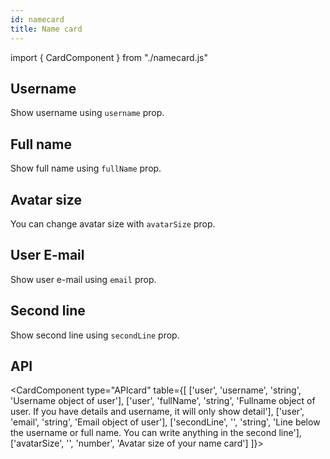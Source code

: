 ```yaml
---
id: namecard
title: Name card
---
```


import { CardComponent } from "./namecard.js"

## Username
<p>Show username using <code>username</code> prop.</p>
<CardComponent type="username" name="Ariuka"></CardComponent>

## Full name
<p>Show full name using <code>fullName</code> prop.</p>
<CardComponent type="fullName" name="Ariunzaya Enkhbayar"></CardComponent>

## Avatar size
<p>You can change avatar size with <code>avatarSize</code> prop.</p>
<CardComponent type="avatarSize" name="Ariunzaya Enkhbayar" info="50"></CardComponent>

## User E-mail
<p>Show user e-mail using <code>email</code> prop.</p>
<CardComponent type="usermail" name="Ariunzaya Enkhbayar" info="ariunzaya@gmail.com"></CardComponent>

## Second line
<p>Show second line using <code>secondLine</code> prop. </p>
<CardComponent type="secondLine" name="Ariunzaya Enkhbayar" info="Intern"></CardComponent>

## API
<CardComponent type="APIcard" table={[
    ['user', 'username', 'string', 'Username object of user'],
    ['user', 'fullName', 'string', 'Fullname object of user. If you have details and username, it will only show detail'],
    ['user', 'email', 'string', 'Email object of user'],
    ['secondLine', '', 'string', 'Line below the username or full name. You can write anything in the second line'],
    ['avatarSize', '', 'number', 'Avatar size of your name card']
]}></CardComponent>